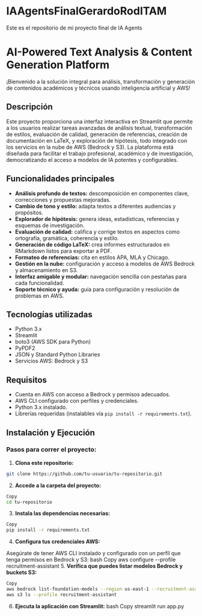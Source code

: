 # IAAgentsFinalGerardoRodITAM
Este es el repositorio de mi proyecto final de IA Agents


# AI-Powered Text Analysis & Content Generation Platform

¡Bienvenido a la solución integral para análisis, transformación y generación de contenidos académicos y técnicos usando inteligencia artificial y AWS!

## Descripción

Este proyecto proporciona una interfaz interactiva en Streamlit que permite a los usuarios realizar tareas avanzadas de análisis textual, transformación de estilos, evaluación de calidad, generación de referencias, creación de documentación en LaTeX, y exploración de hipótesis, todo integrado con los servicios en la nube de AWS (Bedrock y S3). La plataforma está diseñada para facilitar el trabajo profesional, académico y de investigación, democratizando el acceso a modelos de IA potentes y configurables.

## Funcionalidades principales

- **Análisis profundo de textos:** descomposición en componentes clave, correcciones y propuestas mejoradas.
- **Cambio de tono y estilo:** adapta textos a diferentes audiencias y propósitos.
- **Explorador de hipótesis:** genera ideas, estadísticas, referencias y esquemas de investigación.
- **Evaluación de calidad:** califica y corrige textos en aspectos como ortografía, gramática, coherencia y estilo.
- **Generación de código LaTeX:** crea informes estructurados en RMarkdown listos para exportar a PDF.
- **Formateo de referencias:** cita en estilos APA, MLA y Chicago.
- **Gestión en la nube:** configuración y acceso a modelos de AWS Bedrock y almacenamiento en S3.
- **Interfaz amigable y modular:** navegación sencilla con pestañas para cada funcionalidad.
- **Soporte técnico y ayuda:** guía para configuración y resolución de problemas en AWS.

## Tecnologías utilizadas

- Python 3.x
- Streamlit
- boto3 (AWS SDK para Python)
- PyPDF2
- JSON y Standard Python Libraries
- Servicios AWS: Bedrock y S3

## Requisitos

- Cuenta en AWS con acceso a Bedrock y permisos adecuados.
- AWS CLI configurado con perfiles y credenciales.
- Python 3.x instalado.
- Librerías requeridas (instalables vía `pip install -r requirements.txt`).

## Instalación y Ejecución

### Pasos para correr el proyecto:

1. **Clona este repositorio:**

```bash
git clone https://github.com/tu-usuario/tu-repositorio.git
```

2. **Accede a la carpeta del proyecto:**
```bash
Copy
cd tu-repositorio
```
3. **Instala las dependencias necesarias:**
```bash
Copy
pip install -r requirements.txt
```
4. **Configura tus credenciales AWS:**

Asegúrate de tener AWS CLI instalado y configurado con un perfil que tenga permisos en Bedrock y S3:
bash
Copy
aws configure --profile recruitment-assistant
5. **Verifica que puedes listar modelos Bedrock y buckets S3:**
```bash
Copy
aws bedrock list-foundation-models --region us-east-1 --recruitment-assistant
aws s3 ls --profile recruitment-assistant
```
6. **Ejecuta la aplicación con Streamlit:**
bash
Copy
streamlit run app.py


